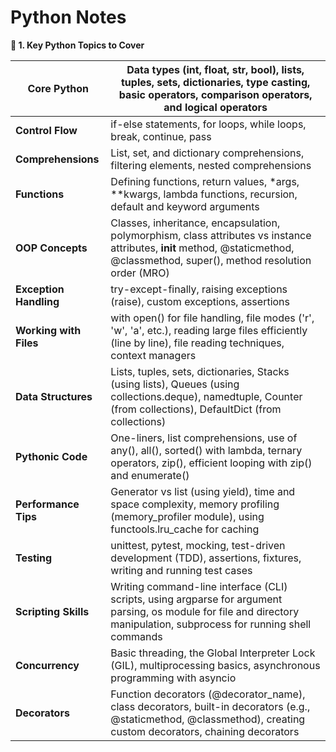 # Python Notes

**📌 1. Key Python Topics to Cover**

| **Core Python**        | Data types (int, float, str, bool), lists, tuples, sets, dictionaries, type casting, basic operators, comparison operators, and logical operators                                |
| ---------------------- | -------------------------------------------------------------------------------------------------------------------------------------------------------------------------------- |
| **Control Flow**       | if-else statements, for loops, while loops, break, continue, pass                                                                                                                |
| **Comprehensions**     | List, set, and dictionary comprehensions, filtering elements, nested comprehensions                                                                                              |
| **Functions**          | Defining functions, return values, \*args, \*\*kwargs, lambda functions, recursion, default and keyword arguments                                                                |
| **OOP Concepts**       | Classes, inheritance, encapsulation, polymorphism, class attributes vs instance attributes, **init** method, @staticmethod, @classmethod, super(), method resolution order (MRO) |
| **Exception Handling** | try-except-finally, raising exceptions (raise), custom exceptions, assertions                                                                                                    |
| **Working with Files** | with open() for file handling, file modes ('r', 'w', 'a', etc.), reading large files efficiently (line by line), file reading techniques, context managers                       |
| **Data Structures**    | Lists, tuples, sets, dictionaries, Stacks (using lists), Queues (using collections.deque), namedtuple, Counter (from collections), DefaultDict (from collections)                |
| **Pythonic Code**      | One-liners, list comprehensions, use of any(), all(), sorted() with lambda, ternary operators, zip(), efficient looping with zip() and enumerate()                               |
| **Performance Tips**   | Generator vs list (using yield), time and space complexity, memory profiling (memory\_profiler module), using functools.lru\_cache for caching                                   |
| **Testing**            | unittest, pytest, mocking, test-driven development (TDD), assertions, fixtures, writing and running test cases                                                                   |
| **Scripting Skills**   | Writing command-line interface (CLI) scripts, using argparse for argument parsing, os module for file and directory manipulation, subprocess for running shell commands          |
| **Concurrency**        | Basic threading, the Global Interpreter Lock (GIL), multiprocessing basics, asynchronous programming with asyncio                                                                |
| **Decorators**         | Function decorators (@decorator\_name), class decorators, built-in decorators (e.g., @staticmethod, @classmethod), creating custom decorators, chaining decorators               |
